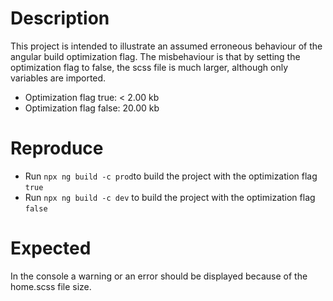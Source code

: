 # Description 

This project is intended to illustrate an assumed erroneous behaviour of the angular build optimization flag. The misbehaviour is that by setting the optimization flag to false, the scss file is much larger, although only variables are imported. 

* Optimization flag true: < 2.00 kb
* Optimization flag false: 20.00 kb


# Reproduce
* Run `npx ng build -c prod`to build the project with the optimization flag `true`
* Run `npx ng build -c dev` to build the project with the optimization flag `false`

# Expected 
In the console a warning or an error should be displayed because of the home.scss file size. 